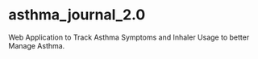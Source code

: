 # asthma_journal_2.0
Web Application to Track Asthma Symptoms and Inhaler Usage to better Manage Asthma.
